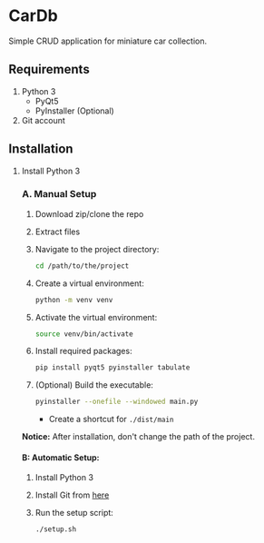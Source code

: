 # CarDb

Simple CRUD application for miniature car collection.

## Requirements

1. Python 3
    - PyQt5
    - PyInstaller (Optional)
2. Git account

## Installation

1. Install Python 3

    ### A. Manual Setup

    1. Download zip/clone the repo
    2. Extract files
    3. Navigate to the project directory:

        ```sh
        cd /path/to/the/project
        ```

    4. Create a virtual environment:

        ```sh
        python -m venv venv
        ```

    5. Activate the virtual environment:

        ```sh
        source venv/bin/activate
        ```

    6. Install required packages:

        ```sh
        pip install pyqt5 pyinstaller tabulate
        ```

    7. (Optional) Build the executable:

        ```sh
        pyinstaller --onefile --windowed main.py
        ```

        - Create a shortcut for `./dist/main`

    **Notice:**
    After installation, don't change the path of the project.

    #### B: Automatic Setup:

    1. Install Python 3
    2. Install Git from [here](https://git-scm.com/downloads)
    3. Run the setup script:

        ```sh
        ./setup.sh
        ```
